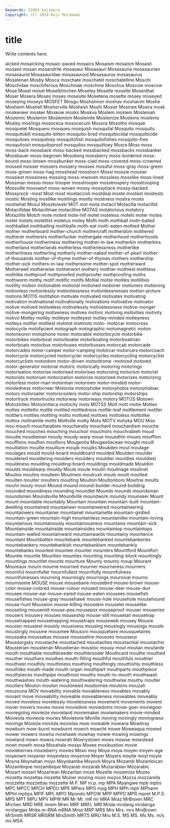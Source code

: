 ```yaml
---
Keywords: 22063 kojimura
Copyright: (C) 2024 Koji Murakami
---
```


# title

Write contents here.



aicked
mosaicking mosaic-paved mosaics Mosaism mosaism Mosaist mosaist mosan mosandrite mosasaur
Mosasauri Mosasauria mosasaurian mosasaurid Mosasauridae mosasauroid Mosasaurus mosasaurus Mosatenan Mosby
Mosca moschate moschatel moschatelline Moschi Moschidae moschiferous Moschinae moschine Moschus
Moscow moscow Mose Mosel mosel Moselblmchen Moseley Moselle moselle Mosenthal
Moser Mosera Moses moses mosesite Mosetena mosette mosey moseyed moseying
moseys MOSFET Mosgu Moshannon moshav moshavim Moshe Mosheim Moshell Mosherville
Moshesh Moshi Mosier Mosinee Mosira mosk moskeneer mosker Moskow mosks
Moskva Moslem moslem Moslemah Moslemic Moslemin Moslemism Moslemite Moslemize Moslems
moslems Mosley moslings mosoceca mosocecum Mosora Mosotho mosque mosquelet Mosquero
mosques mosquish mosquital Mosquito mosquito mosquitobill mosquito-bitten mosquito-bred mosquitocidal mosquitocide
mosquitoes mosquitoey mosquitofish mosquitofishes mosquito-free mosquitoish mosquitoproof mosquitos mosquittoey Mosra
Moss moss moss-back mossback moss-backed mossbacked mossbacks mossbanker Mossbauer moss-begrown
Mossberg mossberry moss-bordered moss-bound moss-brown mossbunker moss-clad moss-covered moss-crowned mossed
mosser mossers mossery mosses mossful moss-gray moss-green moss-grown moss-hag mosshead
mosshorn Mossi mossie mossier mossiest mossiness mossing moss-inwoven mossless mosslike
moss-lined Mossman mosso moss-trooper mosstrooper mosstroopery mosstrooping Mossville mosswort moss-woven
mossy mossyback mossy-backed Mossyrock -most Most most mostaccioli mostdeal moste
mostest mostests mostic Mosting mostlike mostlings mostly mostness mostra mosts
mostwhat Mosul Moszkowski MOT mot mota motacil Motacilla motacillid Motacillidae
Motacillinae motacilline MOTAS motatorious motatory Motazilite Motch mote moted mote-hill
motel moteless motels moter motes motet motets motettist motetus motey
Moth moth mothball moth-balled mothballed mothballing mothballs moth-eat moth-eaten mothed
Mother mother motherboard mother-church mothercraft motherdom mothered motherer motherers motherfucker
mothergate motherhood motherhoods motherhouse motheriness mothering mother-in-law motherkin motherkins motherland
motherlands motherless motherlessness motherlike motherliness motherling motherly mother-naked mother-of-pearl mother-of-thousands
mother-of-thyme mother-of-thymes mothers mothership mother-sick mothers-in-law mothersome mother-spot motherward Motherwell
motherwise motherwort mothery mothier mothiest mothless mothlike mothproof mothproofed mothproofer
mothproofing moths mothworm mothy motif motific motifs Motilal motile motiles
motilities motility motion motionable motional motioned motioner motioners motioning motionless
motionlessly motionlessness motionlessnesses motion-picture motions MOTIS motitation motivate motivated motivates
motivating motivation motivational motivationally motivations motivative motivator motive motived motiveless
motivelessly motivelessness motive-monger motive-mongering motiveness motives motivic motiving motivities motivity
motivo Motley motley motleyer motleyest motley-minded motleyness motleys motlier motliest
motmot motmots moto- motocar motocross motocycle motofacient motograph motographic motomagnetic
moton motoneuron motophone motor motorable motorbicycle motorbike motorbikes motorboat motorboater
motorboating motorboatman motorboats motorbus motorbuses motorbusses motorcab motorcade motorcades motor-camper
motor-camping motorcar motorcars motorcoach motorcycle motorcycled motorcycler motorcycles motorcycling motorcyclist
motorcyclists motordom motor-driven motordrome -motored motored motor-generator motorial motoric motorically
motoring motorings motorisation motorise motorised motorises motorising motorism motorist motorists
motorium motorization motorize motorized motorizes motorizing motorless motor-man motorman motormen
motor-minded motor-mindedness motorneer Motorola motorphobe motorphobia motorphobiac motors motorsailer motorscooters
motor-ship motorship motorships motortruck motortrucks motorway motorways motory MOTOS Motown
Motozintlec Motozintleca motricity mots MOTSS Mott mott motte Motteo mottes
mottetto mottle mottled mottledness mottle-leaf mottlement mottler mottlers mottles mottling
motto mottoed mottoes mottoless mottolike mottos mottramite motts Mottville motty
Motu MOTV motyka MOU Mou mou mouch moucharabies moucharaby mouchard
mouchardism mouche mouched mouches mouching mouchoir mouchoirs mouchrabieh moud moudie
moudieman moudy moudy-warp moue mouedhin moues moufflon moufflons mouflon mouflons
Mougeotia Mougeotiaceae mought mouill mouillation mouille mouillure moujik moujiks Moukden
moul moulage moulages mould mould-board mouldboard moulded Moulden moulder mouldered
mouldering moulders mouldery mouldier mouldies mouldiest mouldiness moulding moulding-board mouldings
mouldmade Mouldon moulds mouldwarp mouldy Moule moule moulin moulinage moulinet
Moulins moulins moulleen Moulmein moulrush mouls moult moulted moulten moulter
moulters moulting Moulton Moultonboro Moultrie moults moulvi mouly moun Mound
mound mound-builder mound-building mounded moundiness mounding moundlet Mounds mounds moundsman
moundsmen Moundsville Moundville moundwork moundy mounseer Mount mount mountable mountably
Mountain mountain mountain-built mountain-dwelling mountained mountaineer mountaineered mountaineering mountaineers mountainer
mountainet mountainette mountain-girdled mountain-green mountain-high mountainless mountainlike mountain-loving mountainous mountainously
mountainousness mountains mountain-sick Mountainside mountainside mountainsides mountaintop mountaintops mountain-walled mountainward
mountainwards mountainy mountance mountant Mountbatten mountebank mountebanked mountebankeries mountebankery mountebankish
mountebankism mountebankly mountebanks mounted mountee mounter mounters Mountford Mountfort Mountie
mountie Mounties mounties mounting mounting-block mountingly mountings mountlet mounts mounture
Mounty mounty moup Mourant Moureaux mourn mourne mourned mourner mourneress
mourners mournful mournfuller mournfullest mournfully mournfulness mournfulnesses mourning mourningly mournings
mournival mourns mournsome MOUSE mouse mousebane mousebird mouse-brown mouse-color mouse-colored
mouse-colour moused mouse-deer mouse-dun mousee mouse-ear mouse-eared mouse-eaten mousees mousefish
mousefishes mouse-gray mousehawk mouse-hole mousehole mousehound mouse-hunt Mouseion mouse-killing mousekin
mouselet mouselike mouseling mousemill mouse-pea mousepox mouseproof mouser mouseries mousers
mousery mouses mouseship mouse-still mousetail mousetrap mousetrapped mousetrapping mousetraps mouseweb
mousey Mousie mousier mousiest mousily mousiness mousing mousingly mousings mousle
mouslingly mousme mousmee Mousoni mousquetaire mousquetaires moussaka moussakas mousse mousseline
mousses mousseux Moussorgsky moustache moustached moustaches moustachial moustachio Mousterian mousterian
Moustierian moustoc mousy mout moutan moutarde mouth mouthable mouthbreeder mouthbrooder
Mouthcard mouthe mouthed mouther mouthers mouthes mouth-filling mouthful mouthfuls mouthier
mouthiest mouthily mouthiness mouthing mouthingly mouthishly mouthless mouthlike mouth-made mouth-organ
mouthpart mouthparts mouthpiece mouthpieces mouthpipe mouthroot mouths mouth-to-mouth mouthwash mouthwashes
mouth-watering mouthwatering mouthwise mouthy moutler moutlers Mouton mouton moutoneed moutonnee
moutons mouzah mouzouna MOV movability movable movableness movables movably movant
move moveability moveable moveableness moveables moveably moved moveless movelessly movelessness
movement movements movent mover movers moves movie moviedom moviedoms movie-goer
moviegoer moviegoing movieize movieland moviemaker moviemakers movie-minded Movieola movieola movies
Movietone Moville moving movingly movingness movings Moviola moviola moviolas mow
mowable mowana Mowbray mowburn mow-burnt mowburnt mowch mowcht mowe Moweaqua
mowed mower mowers mowha mowhawk mowhay mowie mowing mowings mowland
mown mowra mowrah Mowrystown mows mowse mowstead mowt mowth moxa
Moxahala moxas Moxee moxibustion moxie moxieberries moxieberry moxies Moxo moy
Moya moya moyen moyen-age moyenant moyener moyenless moyenne Moyer Moyers
moyite moyl moyle Moyna Moynahan moyo Moyobamba Moyock Moyra Mozamb
Mozambican Mozambique mozambique Mozarab mozarab Mozarabian Mozarabic Mozart mozart Mozartean
Mozartian moze Mozelle mozemize Mozes mozetta mozettas mozette Mozier mozing
mozo mozos Mozza mozzarella mozzetta mozzettas mozzette M.P. MP m.p.
mp MPA Mpangwe mpb mpbs MPC MPCC MPCH MPDU MPE
MPers MPG mpg MPH MPh mph MPharm MPhil mphps MPIF
MPL MPO Mpondo MPOW MPP MPPD MPR mpret M.P.S. MPS
MPT MPU MPV MPW MR Mr Mr. mR mr MRA
Mraz MrBrown MRC Mrchen MRD MRE mrem Mren MRF MRFL
MRI Mrida mridang mridanga mridangas Mrike m-RNA mRNA Mroz MRP
MRS Mrs Mrs. mrs MrsBrown MrSmith MRSR MRSRM MrsSmith MRTS
MRU Mru M.S. MS MS. Ms Ms. m/s ms MSA
